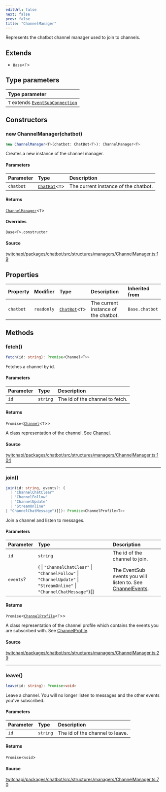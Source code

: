 ```yaml
---
editUrl: false
next: false
prev: false
title: "ChannelManager"
---
```


Represents the chatbot channel manager used to join to channels.

## Extends

- `Base`\<`T`\>

## Type parameters

| Type parameter |
| :------ |
| `T` extends [`EventSubConnection`](../enumerations/EventSubConnection.md) |

## Constructors

### new ChannelManager(chatbot)

```ts
new ChannelManager<T>(chatbot: ChatBot<T>): ChannelManager<T>
```

Creates a new instance of the channel manager.

#### Parameters

| Parameter | Type | Description |
| :------ | :------ | :------ |
| `chatbot` | [`ChatBot`](ChatBot.md)\<`T`\> | The current instance of the chatbot. |

#### Returns

[`ChannelManager`](ChannelManager.md)\<`T`\>

#### Overrides

`Base<T>.constructor`

#### Source

[twitchapi/packages/chatbot/src/structures/managers/ChannelManager.ts:19](https://github.com/pablornc/twitchapi//blob/f8a75ccd701e54db4c91e2b0128974da23f25d14/packages/chatbot/src/structures/managers/ChannelManager.ts#L19)

## Properties

| Property | Modifier | Type | Description | Inherited from |
| :------ | :------ | :------ | :------ | :------ |
| `chatbot` | `readonly` | [`ChatBot`](ChatBot.md)\<`T`\> | The current instance of the chatbot. | `Base.chatbot` |

## Methods

### fetch()

```ts
fetch(id: string): Promise<Channel<T>>
```

Fetches a channel by id.

#### Parameters

| Parameter | Type | Description |
| :------ | :------ | :------ |
| `id` | `string` | The id of the channel to fetch. |

#### Returns

`Promise`\<[`Channel`](Channel.md)\<`T`\>\>

A class representation of the channel. See [Channel](../../api/chatbot/classes/channel).

#### Source

[twitchapi/packages/chatbot/src/structures/managers/ChannelManager.ts:104](https://github.com/pablornc/twitchapi//blob/f8a75ccd701e54db4c91e2b0128974da23f25d14/packages/chatbot/src/structures/managers/ChannelManager.ts#L104)

***

### join()

```ts
join(id: string, events?: (
  | "ChannelChatClear"
  | "ChannelFollow"
  | "ChannelUpdate"
  | "StreamOnline"
| "ChannelChatMessage")[]): Promise<ChannelProfile<T>>
```

Join a channel and listen to messages.

#### Parameters

| Parameter | Type | Description |
| :------ | :------ | :------ |
| `id` | `string` | The id of the channel to join. |
| `events`? | ( \| `"ChannelChatClear"` \| `"ChannelFollow"` \| `"ChannelUpdate"` \| `"StreamOnline"` \| `"ChannelChatMessage"`)[] | The EventSub events you will listen  to. See [ChannelEvents](../../api/chatbot/type-aliases/channelevents). |

#### Returns

`Promise`\<[`ChannelProfile`](ChannelProfile.md)\<`T`\>\>

A class representation of the channel profile which contains the events you are subscribed with. See [ChannelProfile](../../api/chatbot/classes/channelprofile).

#### Source

[twitchapi/packages/chatbot/src/structures/managers/ChannelManager.ts:29](https://github.com/pablornc/twitchapi//blob/f8a75ccd701e54db4c91e2b0128974da23f25d14/packages/chatbot/src/structures/managers/ChannelManager.ts#L29)

***

### leave()

```ts
leave(id: string): Promise<void>
```

Leave a channel. You will no longer listen to messages and the other events you've subscribed.

#### Parameters

| Parameter | Type | Description |
| :------ | :------ | :------ |
| `id` | `string` | The id of the channel to leave. |

#### Returns

`Promise`\<`void`\>

#### Source

[twitchapi/packages/chatbot/src/structures/managers/ChannelManager.ts:70](https://github.com/pablornc/twitchapi//blob/f8a75ccd701e54db4c91e2b0128974da23f25d14/packages/chatbot/src/structures/managers/ChannelManager.ts#L70)
